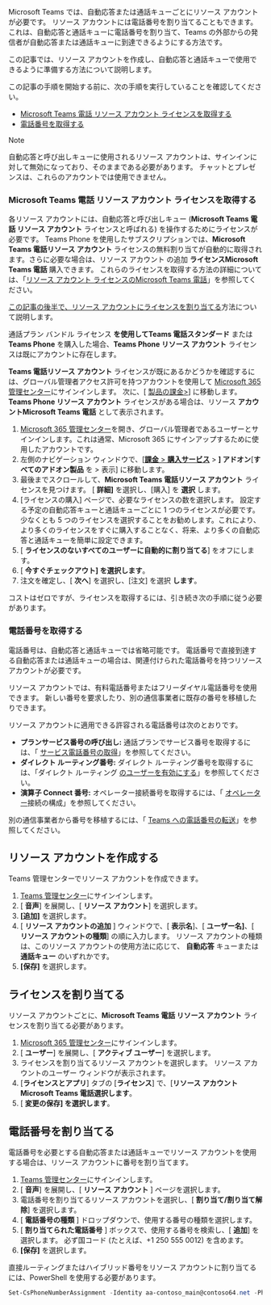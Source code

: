 Microsoft Teams では、自動応答または通話キューごとにリソース アカウントが必要です。 リソース アカウントには電話番号を割り当てることもできます。 これは、自動応答と通話キューに電話番号を割り当て、Teams の外部からの発信者が自動応答または通話キューに到達できるようにする方法です。

この記事では、リソース アカウントを作成し、自動応答と通話キューで使用できるように準備する方法について説明します。

この記事の手順を開始する前に、次の手順を実行していることを確認してください。

- [Microsoft Teams 電話 リソース アカウント ライセンスを取得する](#obtain-microsoft-teams-phone-resource-account-licenses)
- [電話番号を取得する](#obtain-phone-numbers)

> [!NOTE]
> 自動応答と呼び出しキューに使用されるリソース アカウントは、サインインに対して無効になっており、そのままである必要があります。 チャットとプレゼンスは、これらのアカウントでは使用できません。

### <a name="obtain-microsoft-teams-phone-resource-account-licenses"></a>Microsoft Teams 電話 リソース アカウント ライセンスを取得する

各リソース アカウントには、自動応答と呼び出しキュー (**Microsoft Teams 電話 リソース アカウント** ライセンスと呼ばれる) を操作するためにライセンスが必要です。 Teams Phone を使用したサブスクリプションでは、**Microsoft Teams 電話リソース アカウント** ライセンスの無料割り当てが自動的に取得されます。さらに必要な場合は、リソース アカウント の追加 **ライセンスMicrosoft Teams 電話** 購入できます。 これらのライセンスを取得する方法の詳細については、「[リソース アカウント ライセンスのMicrosoft Teams 電話](../teams-add-on-licensing/virtual-user.md)」を参照してください。

[この記事の後半で、リソース アカウントにライセンスを割り当てる](#assign-a-license)方法について説明します。

通話プラン バンドル ライセンス **を使用してTeams 電話スタンダード** または **Teams Phone** を購入した場合、**Teams Phone リソース アカウント** ライセンスは既にアカウントに存在します。

**Teams 電話リソース アカウント** ライセンスが既にあるかどうかを確認するには、グローバル管理者アクセス許可を持つアカウントを使用して [Microsoft 365 管理センター](https://go.microsoft.com/fwlink/p/?linkid=2024339)にサインインします。 次に、[ [製品の課金>](https://admin.microsoft.com/Adminportal/Home#/subscriptions)] に移動します。 **Teams Phone リソース アカウント** ライセンスがある場合は、リソース **アカウントMicrosoft Teams 電話** として表示されます。

1. [Microsoft 365 管理センター](https://go.microsoft.com/fwlink/p/?linkid=2024339)を開き、グローバル管理者であるユーザーとサインインします。これは通常、Microsoft 365 にサインアップするために使用したアカウントです。
2. 左側のナビゲーション ウィンドウで、[[**課金** > **購入サービス**](https://admin.microsoft.com/Adminportal/Home#/catalog) > **] アドオン**[**すべてのアドオン製品** を > 表示] に移動します。
3. 最後までスクロールして、**Microsoft Teams 電話リソース アカウント** ライセンスを見つけます。 [ **詳細]** を選択し、[購入] を **選択** します。
4. [ライセンスの購入] ページで、必要なライセンスの数を選択します。 設定する予定の自動応答キューと通話キューごとに 1 つのライセンスが必要です。 少なくとも 5 つのライセンスを選択することをお勧めします。これにより、より多くのライセンスをすぐに購入することなく、将来、より多くの自動応答と通話キューを簡単に設定できます。
5. [ **ライセンスのないすべてのユーザーに自動的に割り当てる**] をオフにします。
6. [ **今すぐチェックアウト] を選択します**。
7. 注文を確定し、[ **次へ**] を選択し、[注文] を選択 **します**。

コストはゼロですが、ライセンスを取得するには、引き続き次の手順に従う必要があります。

### <a name="obtain-phone-numbers"></a>電話番号を取得する

電話番号は、自動応答と通話キューでは省略可能です。 電話番号で直接到達する自動応答または通話キューの場合は、関連付けられた電話番号を持つリソース アカウントが必要です。

リソース アカウントでは、有料電話番号またはフリーダイヤル電話番号を使用できます。 新しい番号を要求したり、別の通信事業者に既存の番号を移植したりできます。

リソース アカウントに適用できる許容される電話番号は次のとおりです。

- **プランサービス番号の呼び出し:** 通話プランでサービス番号を取得するには、「 [サービス電話番号の取得](../getting-service-phone-numbers.md)」を参照してください。
- **ダイレクト ルーティング番号:** ダイレクト ルーティング番号を取得するには、「ダイレクト ルーティング [のユーザーを有効にする](/microsoftteams/direct-routing-enable-users#configure-the-phone-number-and-enable-enterprise-voice)」を参照してください。
- **演算子 Connect 番号:** オペレーター接続番号を取得するには、「 [オペレーター](/microsoftteams/operator-connect-configure#set-up-phone-numbers)接続の構成」を参照してください。

別の通信事業者から番号を移植するには、「 [Teams への電話番号の転送](../phone-number-calling-plans/transfer-phone-numbers-to-teams.md)」を参照してください。

## <a name="create-a-resource-account"></a>リソース アカウントを作成する

Teams 管理センターでリソース アカウントを作成できます。

1. [Teams 管理センター](https://go.microsoft.com/fwlink/p/?linkid=2066851)にサインインします。 
2. [ **音声**] を展開し、[ **リソース アカウント**] を選択します。
3. **[追加]** を選択します。
4. [ **リソース アカウントの追加** ] ウィンドウで、[ **表示名**]、[ **ユーザー名]**、[ **リソース アカウントの種類**] の順に入力します。 リソース アカウントの種類は、このリソース アカウントの使用方法に応じて、 **自動応答** キューまたは **通話キュー** のいずれかです。
5. **[保存]** を選択します。

## <a name="assign-a-license"></a>ライセンスを割り当てる

リソース アカウントごとに、**Microsoft Teams 電話 リソース アカウント** ライセンスを割り当てる必要があります。

1. [Microsoft 365 管理センター](https://go.microsoft.com/fwlink/p/?linkid=2024339)にサインインします。 
2. [ **ユーザー**] を展開し、[ **アクティブ ユーザー**] を選択します。
3. ライセンスを割り当てるリソース アカウントを選択します。 リソース アカウントのユーザー ウィンドウが表示されます。
4. [**ライセンスとアプリ**] タブの [**ライセンス**] で、[**リソース アカウントMicrosoft Teams 電話選択します**。
5. [ **変更の保存] を選択します**。

## <a name="assign-a-phone-number"></a>電話番号を割り当てる

電話番号を必要とする自動応答または通話キューでリソース アカウントを使用する場合は、リソース アカウントに番号を割り当てます。

1. [Teams 管理センター](https://go.microsoft.com/fwlink/p/?linkid=2066851)にサインインします。
2. [ **音声**] を展開し、[ **リソース アカウント** ] ページを選択します。
3. 電話番号を割り当てるリソース アカウントを選択し、[ **割り当て/割り当て解除**] を選択します。
4. [ **電話番号の種類** ] ドロップダウンで、使用する番号の種類を選択します。
5. [ **割り当てられた電話番号** ] ボックスで、使用する番号を検索し、[ **追加**] を選択します。 必ず国コード (たとえば、+1 250 555 0012) を含めます。
6. **[保存]** を選択します。

直接ルーティングまたはハイブリッド番号をリソース アカウントに割り当てるには、PowerShell を使用する必要があります。

```powershell
Set-CsPhoneNumberAssignment -Identity aa-contoso_main@contoso64.net -PhoneNumber +19295550150 -PhoneNumberType DirectRouting
```
